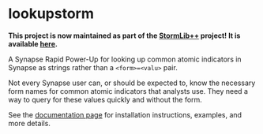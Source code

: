 # lookupstorm

**This project is now maintained as part of the [StormLib++](https://github.com/gormaniac/stormlibpp/) project! It is available [here](https://github.com/gormaniac/stormlibpp/tree/main/src/pkgs/lookup-storm).**

A Synapse Rapid Power-Up for looking up common atomic indicators in Synapse as strings rather than a `<form>=<valu>` pair.

Not every Synapse user can, or should be expected to, know the necessary form names for common atomic indicators that analysts use. They need a way to query for these values quickly and without the form.

See the [documentation page](https://gormo.co/lookupstorm) for installation instructions, examples, and more details.
